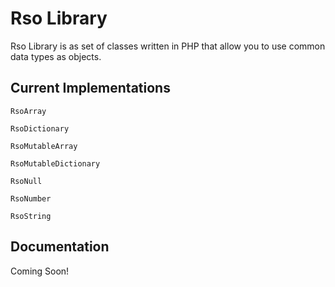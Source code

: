 # Rso Library

Rso Library is as set of classes written in PHP that allow you to use common data types as objects.

## Current Implementations

`RsoArray`

`RsoDictionary`

`RsoMutableArray`

`RsoMutableDictionary`

`RsoNull`

`RsoNumber`

`RsoString`

## Documentation

Coming Soon!
